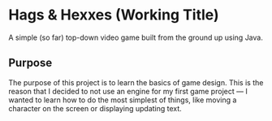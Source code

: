 # Hags & Hexxes (Working Title)

A simple (so far) top-down video game built from the ground up using Java. 

## Purpose

The purpose of this project is to learn the basics of game design. This is the reason that I decided to not use an engine for my first game project — I wanted to learn how to do the most simplest of things, like moving a character on the screen or displaying updating text.